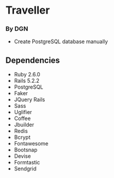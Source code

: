 # Traveller
### By DGN

* Create PostgreSQL database manually

## Dependencies
  * Ruby 2.6.0
  * Rails 5.2.2
  * PostgreSQL
  * Faker
  * JQuery Rails
  * Sass
  * Uglifier
  * Coffee
  * Jbuilder
  * Redis
  * Bcrypt
  * Fontawesome
  * Bootsnap
  * Devise
  * Formtastic
  * Sendgrid

